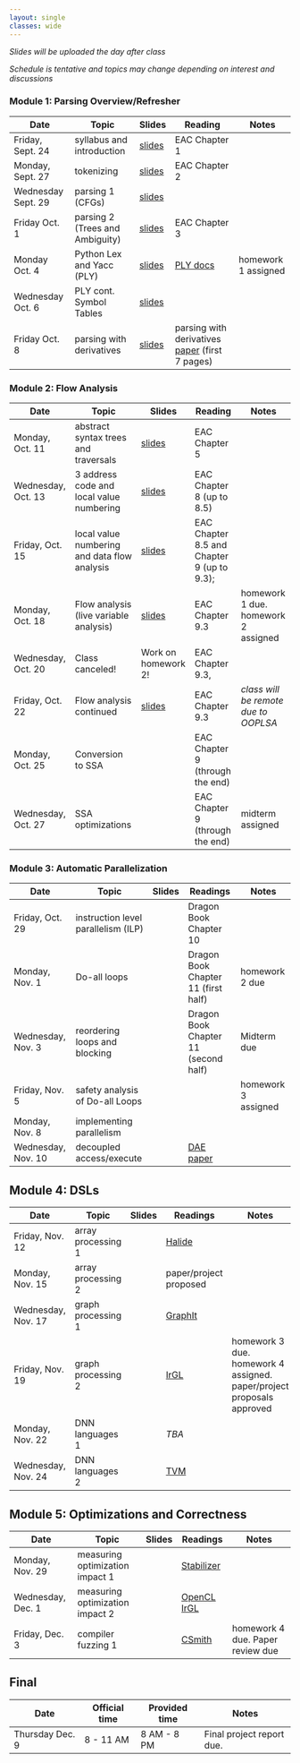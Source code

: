 ```yaml
---
layout: single
classes: wide
---
```


_Slides will be uploaded the day after class_

_Schedule is tentative and topics may change depending on interest and discussions_

### Module 1: Parsing Overview/Refresher

| Date             | Topic    | Slides |   Reading |  Notes 
|------------------|----------|--------|----------------|-
| Friday, Sept. 24     | syllabus and introduction         | [slides](lectures/CSE211Sept24_fa2021.pdf) | EAC Chapter 1 | 
| Monday, Sept. 27     |  tokenizing           | [slides](lectures/CSE211Sept27_fa2021.pdf) | EAC Chapter 2
| Wednesday Sept. 29     | parsing 1 (CFGs)         | [slides](lectures/CSE211Sept29_fa2021.pdf)      | 
| Friday Oct. 1      | parsing 2 (Trees and Ambiguity)         |  [slides](lectures/CSE211Oct1_fa2021.pdf)     | EAC Chapter 3 
| Monday Oct. 4    | Python Lex and Yacc (PLY)        | [slides](lectures/CSE211Oct4_fa2021.pdf)  | [PLY docs](https://www.dabeaz.com/ply/) | homework 1 assigned
| Wednesday Oct. 6 | PLY cont. Symbol Tables | [slides](lectures/CSE211Oct6_fa2021.pdf) | 
| Friday Oct. 8    | parsing with derivatives        | [slides](lectures/CSE211Oct8_fa2021.pdf)  |  parsing with derivatives [paper](https://www.ccs.neu.edu/home/turon/re-deriv.pdf) (first 7 pages) | 

### Module 2: Flow Analysis

| Date             | Topic    | Slides | Reading | Notes
|------------------|----------|--------|----------------|-
| Monday, Oct. 11     | abstract syntax trees and traversals         | [slides](lectures/CSE211Oct11_fa2021.pdf)       |  EAC Chapter 5 
| Wednesday, Oct. 13     |  3 address code and local value numbering        | [slides](lectures/CSE211Oct13_fa2021.pdf)       | EAC Chapter 8 (up to 8.5)
| Friday, Oct. 15     | local value numbering and data flow analysis        |  [slides](lectures/CSE211Oct15_fa2021.pdf)      | EAC Chapter 8.5 and Chapter 9 (up to 9.3); 
| Monday, Oct. 18     | Flow analysis (live variable analysis) |  [slides](lectures/CSE211Oct18_fa2021.pdf)  | EAC Chapter 9.3 | homework 1 due. homework 2 assigned
| Wednesday, Oct. 20    | Class canceled!         |   Work on homework 2!    |  EAC Chapter 9.3, | 
| Friday, Oct. 22     |   Flow analysis continued       |    [slides](lectures/CSE211Oct22_fa2021.pdf)   |  EAC Chapter 9.3 | _class will be remote due to OOPLSA_
| Monday, Oct. 25   | Conversion to SSA  |        | EAC Chapter 9 (through the end) | 
| Wednesday, Oct. 27     | SSA optimizations       |       | EAC Chapter 9 (through the end) | midterm assigned

### Module 3: Automatic Parallelization

| Date             | Topic    | Slides |  Readings | Notes
|------------------|----------|--------|----------------|-
| Friday, Oct. 29   | instruction level parallelism (ILP)  |        | Dragon Book Chapter 10 | 
| Monday, Nov. 1     | Do-all loops         |       | Dragon Book Chapter 11 (first half) | homework 2 due
| Wednesday, Nov. 3     | reordering loops and blocking        |       |  Dragon Book Chapter 11 (second half) | Midterm due
| Friday, Nov. 5    | safety analysis of Do-all Loops         |      | |  homework 3 assigned
| Monday, Nov. 8   | implementing parallelism         |       | |  
| Wednesday, Nov. 10   | decoupled access/execute         |        |  [DAE paper](https://courses.cs.washington.edu/courses/cse590g/04sp/Smith-1982-Decoupled-Access-Execute-Computer-Architectures.pdf) 


## Module 4: DSLs

| Date             | Topic    | Slides  | Readings | Notes
|------------------|----------|--------|----------------|- 
| Friday, Nov. 12  | array processing 1 | | [Halide](http://people.csail.mit.edu/jrk/halide-pldi13.pdf)
| Monday, Nov. 15   | array processing 2        |        | paper/project proposed
| Wednesday, Nov. 17    |  graph processing 1        | |[GraphIt](https://dl.acm.org/doi/10.1145/3276491)       | 
| Friday, Nov. 19   | graph processing 2          | | [IrGL](https://cs.rochester.edu/~sree/papers/sree-oopsla2016.pdf)        | homework 3 due. homework 4 assigned.  paper/project proposals approved 
| Monday, Nov. 22    | DNN languages 1         | |   _TBA_    | 
| Wednesday, Nov. 24    | DNN languages 2       | |   [TVM](https://arxiv.org/abs/1802.04799)    | 

## Module 5: Optimizations and Correctness

| Date             | Topic    | Slides  | Readings | Notes
|------------------|----------|--------|----------------|- 
| Monday, Nov. 29   | measuring optimization impact 1     |        | [Stabilizer](https://people.cs.umass.edu/~emery/pubs/stabilizer-asplos13.pdf) | 
| Wednesday, Dec. 1   | measuring optimization impact 2         |  | [OpenCL IrGL](https://users.soe.ucsc.edu/~tsorensen/files/iiswc2019.pdf)      | 
| Friday, Dec. 3    |  compiler fuzzing 1      | |[CSmith](https://www.cs.utah.edu/~regehr/papers/pldi11-preprint.pdf)     | homework 4 due. Paper review due

## Final


| Date             | Official time    | Provided time | Notes
|------------------|----------|--------|----------------
| Thursday Dec. 9     | 8 - 11 AM    | 8 AM - 8 PM      | Final project report due. 
